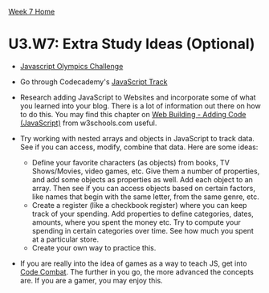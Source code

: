 [Week 7 Home](../)

# U3.W7: Extra Study Ideas (Optional)

- [Javascript Olympics Challenge](javascript-olympics)

- Go through Codecademy's [JavaScript Track](http://www.codecademy.com/en/tracks/javascript)

- Research adding JavaScript to Websites and incorporate some of what you learned into your blog. There is a lot of information out there on how to do this. You may find this chapter on [Web Building - Adding Code (JavaScript)](http://www.w3schools.com/website/web_spa_javascript.asp) from w3schools.com useful.

- Try working with nested arrays and objects in JavaScript to track data. See if you can access, modify, combine that data. Here are some ideas:

  - Define your favorite characters (as objects) from books, TV Shows/Movies, video games, etc. Give them a number of properties, and add some objects as properties as well. Add each object to an array. Then see if you can access objects based on certain factors, like names that begin with the same letter, from the same genre, etc.
  - Create a register (like a checkbook register) where you can keep track of your spending. Add properties to define categories, dates, amounts, where you spent the money etc. Try to compute your spending in certain categories over time. See how much you spent at a particular store.
  - Create your own way to practice this.

- If you are really into the idea of games as a way to teach JS, get into [Code Combat](http://codecombat.com/). The further in you go, the more advanced the concepts are. If you are a gamer, you may enjoy this.
